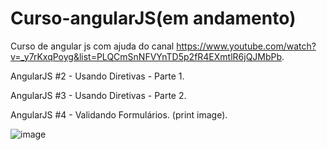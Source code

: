 # Curso-angularJS(em andamento)
Curso de angular js com ajuda do canal https://www.youtube.com/watch?v=_y7rKxqPoyg&list=PLQCmSnNFVYnTD5p2fR4EXmtlR6jQJMbPb.

AngularJS #2 - Usando Diretivas - Parte 1.

AngularJS #3 - Usando Diretivas - Parte 2.

AngularJS #4 - Validando Formulários. (print image).

![image](https://user-images.githubusercontent.com/104870722/216666643-b3ed9b08-ef35-4962-a647-a4db371bc918.png)



